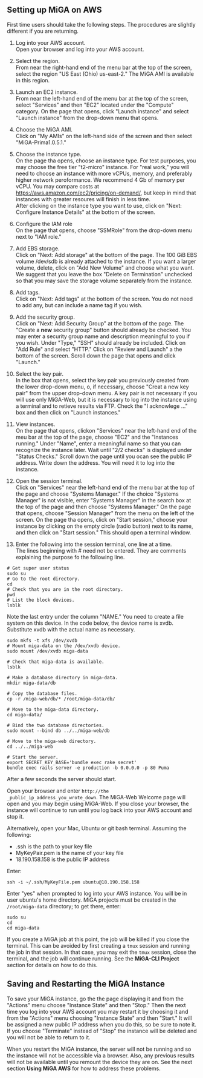 ## Setting up MiGA on AWS

First time users should take the following steps. The procedures are slightly different if you are returning.

1. Log into your AWS account.  
Open your browser and log into your AWS account.  
1. Select the region.  
From near the right-hand end of the menu bar at the top of the screen, select the region "US East (Ohio) us-east-2." The MiGA AMI is available in this region.  
1. Launch an EC2 instance.  
From near the left-hand end of the menu bar at the top of the screen, select "Services" and then "EC2" located under the "Compute" category. On the page that opens, click "Launch instance" and select "Launch instance" from the drop-down menu that opens.   

1. Choose the MiGA AMI.  
Click on "My AMIs" on the left-hand side of the screen and then select "MiGA-Prima1.0.5.1."  

1. Choose the instance type.  
On the page tha opens, choose an instance type. For test purposes, you may choose the free tier "t2-micro" instance. For "real work," you will need to choose an instance with more vCPUs, memory, and preferably higher network peroformance. We recommend 4 Gb of memory per vCPU. You may compare costs at https://aws.amazon.com/ec2/pricing/on-demand/, but keep in mind that instances with greater resoures will finish in less time.  
After clicking on the instance type you want to use, click on "Next: Configure Instance Details" at the bottom of the screen.  

1. Configure the IAM role  
On the page that opens, choose "SSMRole" from the drop-down menu next to "IAM role."  

1. Add EBS storage.   
Click on "Next: Add storage" at the bottom of the page. The 100 GiB EBS volume /dev/sdb is already attached to the instance. If you want a larger volume, delete, click on "Add New Volume" and choose what you want. We suggest that you leave the box "Delete on Termination" unchecked so that you may save the storage volume separately from the instance.  

1. Add tags.  
Click on "Next: Add tags" at the bottom of the screen. You do not need to add any, but can include a name tag if you wish.  

1. Add the security group.  
Click on "Next: Add Security Group" at the bottom of the page. The "Create a **new** security group" button should already be checked. You may enter a security group name and description meaningful to you if you wish. Under "Type," "SSH" should already be included. Click on "Add Rule" and select "HTTP." Click on "Review and Launch" a the bottom of the screen. Scroll down the page that opens and click "Launch."   

1. Select the key pair.  
In the box that opens, select the key pair you previously created from the lower drop-down menu, o, if necessary, choose "Creat a new key pair" from the upper drop-down menu. A key pair is not necessary if you will use only MiGA-Web, but it is necessary to log into the instance using a terminal and to retieve results via FTP. Check the "I acknowlege ..." box and then click on "Launch instances."  

1. View instances.  
On the page that opens, clickon "Services" near the left-hand end of the meu bar at the top of the page, choose "EC2" and the "Instances running." Under "Name", enter a meaningful name so that you can recognize the instance later. Wait until "2/2 checks" is displayed under "Status Checks." Scroll down the page until you ocan see the public IP address. Write down the address. You will need it to log into the instance.

1. Open the session terminal.   
Click on "Services" near the left-hand end of the menu bar at the top of the page and choose "Systems Manager." If the choice "Systems Manager" is not visible, enter "Systems Manager" in the search box at the top of the page and then choose "Systems Manager." On the page that opens, choose "Session Manager" from the menu on the left of the screen. On the page tha opens, click on "Start session,"  choose your instance by clicking on the empty circle (radio button) next to its name, and then click  on "Start session." This should open a terminal window.  

1. Enter the following into the session terminal, one line at a time.  
The lines beginning with # need not be entered. They are comments explaining the purpose fo the following line.


```
# Get super user status
sudo su 
# Go to the root directory.
cd
# Check that you are in the root directory.
pwd
# List the block devices.
lsblk
```
Note the last entry under the column "NAME." You need to create a file system on this device. In the code below, the device name is xvdb. Substitute xvdb with the actual name as necessary.  

```
sudo mkfs -t xfs /dev/xvdb
# Mount miga-data on the /dev/xvdb device.
sudo mount /dev/xvdb miga-data

# Check that miga-data is available.
lsblk

# Make a database directory in miga-data.  
mkdir miga-data/db

# Copy the database files.
cp -r /miga-web/db/* /root/miga-data/db/

# Move to the miga-data directory.
cd miga-data/

# Bind the two database directories.
sudo mount --bind db ../../miga-web/db 

# Move to the miga-web directory.
cd ../../miga-web

# Start the server.
export SECRET_KEY_BASE='bundle exec rake secret'  
bundle exec rails server -e production -b 0.0.0.0 -p 80 Puma
```
After a few seconds the server should start. 

Open your browser and enter ```http://the _public_ip_address_you_wrote_down```. The MiGA-Web Welcome page will open and you may begin using MiGA-Web. If you close your browser, the instance will continue to run until you log back into your AWS account and stop it.   

Alternatively, open your Mac, Ubuntu or git bash terminal. Assuming the following:  
- .ssh is the path to your key file
- MyKeyPair.pem is the name of your key file
- 18.190.158.158 is the public IP address
 
Enter:

```
ssh -i ~/.ssh/MyKeyFile.pem ubuntu@18.190.158.158
```

Enter "yes" when prompted to log into your AWS instance. You will be in user ubuntu's home directory. MiGA projects must be created in the ```/root/miga-data``` directory; to get there, enter:

```
sudo su
cd
cd miga-data
```
If you create a MiGA job at this point, the job will be killed if you close the terminal. This can be avoided by first creating a ```tmux``` session and running the job in that session. In that case, you may exit the ```tmux``` session, close the terminal, and the job will continue running. See the **MiGA-CLI Project** section for details on how to do this.  

## Saving and Restarting the MiGA Instance

To save your MiGA instance, go the the page displaying it and from the "Actions" menu choose "Instance State" and then "Stop." Then the next time you log into your AWS account you may restart it by choosing it and from the "Actions" menu choosing "Instance State" and then "Start." It will be assigned a new public IP address when you do this, so be sure to note it. If you choose "Terminate" instead of "Stop" the instance will be deleted and you will not be able to return to it.  

When you restart the MiGA instance, the server will not be running and so the instance will not be accessible via a browser. Also, any previous results will not be available until you remount the device they are on. See the next section **Using MiGA AWS** for how to address these problems.  
